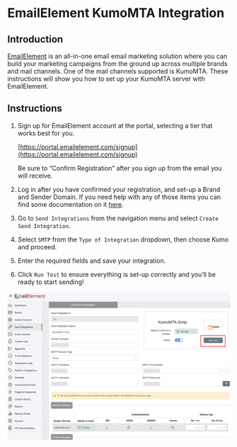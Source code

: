 # EmailElement KumoMTA Integration

## Introduction
[EmailElement](https://emailelement.com) is an all-in-one email email marketing solution where you can build your marketing campaigns from the ground up across multiple brands and mail channels. One of the mail channels supported is KumoMTA. These instructions will show you how to set up your KumoMTA server with EmailElement.

## Instructions

1. Sign up for EmailElement account at the portal, selecting a tier that works best for you.

    [https://portal.emailelement.com/signup](https://portal.emailelement.com/signup)

    Be sure to “Confirm Registration” after you sign up from the email you will receive.
2. Log in after you have confirmed your registration, and set-up a Brand and Sender Domain. If you need help with any of those items you can find some documentation on it [here](https://app.guidde.com/share/playlists/wkMVASZnJ82Af5EL6YmEny?active=0).
3. Go to `Send Integrations` from the navigation menu and select `Create Send Integration`.
4. Select `SMTP` from the `Type of Integration` dropdown, then choose Kumo and proceed.
5. Enter the required fields and save your integration.
6. Click `Run Test` to ensure everything is set-up correctly and you’ll be ready to start sending!

![EmailElement UI](../../assets/images/EmailElement.png)